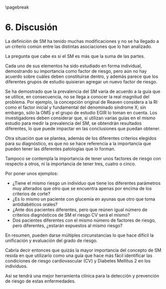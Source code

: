 \pagebreak

# 6. Discusión

La definición de SM ha tenido muchas modificaciones y no se ha llegado a un criterio común entre las distintas asociaciones que lo han analizado.

La pregunta que cabe es si el SM es más que la suma de las partes.

Cada uno de sus elementos ha sido estudiado en forma individual, demostrando su importancia como factor de riesgo, pero aún no hay acuerdo sobre cuáles deben constituirse dentro, y además parece que los diferentes grupos de estudio quisieran agregar un nuevo factor de riesgo.

Se ha demostrado que la prevalencia del SM varía de acuerdo a la guía que se utilice, en consecuencia, no se llega a conocer la real magnitud del problema. Por ejemplo, la concepción original de Reaven considera a la RI como el factor inicial y fundamental del denominado síndrome X; sin embargo, sólo la OMS y el grupo de estudio EGIR lo toman en cuenta. Los investigadores deben considerar que, si utilizan varias guías en el mismo estudio para medir la prevalencia del SM, se obtendrán resultados diferentes, lo que puede impactar en las conclusiones que puedan obtener.

Otra situación que se plantea, además de los diferentes criterios elegidos para su diagnóstico, es que no se hace referencia a la importancia que pueden tener las diferentes patologías que lo forman.

Tampoco se contempla la importancia de tener unos factores de riesgo con respecto a otros, ni la importancia de tener tres, cuatro o cinco.

Por poner unos ejemplos:

- ¿Tiene el mismo riesgo un individuo que tiene los diferentes parámetros muy alterados que otro que se encuentra apenas por encima de los criterios de corte?
- ¿Es lo mismo un paciente con glucemia en ayunas que otro que toma antidiabéticos orales?
- ¿Ante dos pacientes diferentes, pero que reúnen igual número de criterios diagnósticos de SM el riesgo CV será el mismo?
- Dos pacientes diferentes con el mismo número de factores de riesgo, pero diferentes, ¿estarán expuestos al mismo riesgo?

En resumen, pueden darse múltiples circunstancias lo que hace difícil la unificación y evaluación del grado de riesgo. 

Cabría decir entonces que quizás la mayor importancia del concepto de SM resida en que utilizarlo como una guía que hace más fácil identificar las condiciones de riesgo cardiovascular (CV) y Diabetes Mellitus 2 en los individuos. 

Así se tendrá una mejor herramienta clínica para la detección y prevención de riesgo de estas enfermedades.
